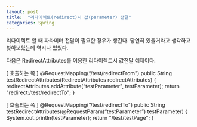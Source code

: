 ```yaml
---
layout: post
title:  "리다이렉트(redirect)시 값(parameter) 전달"
categories: Spring
---
```


리다이렉트 할 때 파라미터 전달이 필요한 경우가 생긴다.
당연히 있을거라고 생각하고 찾아보았는데 역시나 있었다.

다음은 RedirectAttributes를 이용한 리다이렉트시 값전달 예제이다. 

[ 호출하는 쪽 ]
@RequestMapping(“/test/redirectFrom")
public String testRedirectAttributes(RedirectAttributes redirectAttributes) {
	redirectAttributes.addAttribute(“testParameter", testParameter);
	return "redirect:/test/redirectTo";
}

[ 호출되는 쪽 ]
@RequestMapping(“/test/redirectTo")
public String testRedirectAttributes(@RequestParam(“testParameter”) testParameter) {
  System.out.println(testParameter);
  return "/test/testPage";
}
